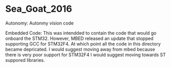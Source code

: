 # Sea_Goat_2016

Autonomy: Autonmy vision code

Embedded Code: This was intendded to contain the code that would go onboard the STM32. However, MBED released an update that stopped supporting GCC for STM32F4. At which point all the code in this directory became depricated. I would suggest moving away from mbed because there is very poor support for STM32F4 I would suggest moving towards ST suppored libraries.

